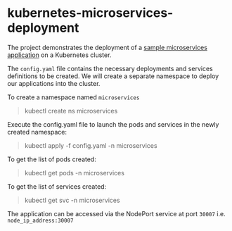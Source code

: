 # kubernetes-microservices-deployment

The project demonstrates the deployment of a [sample microservices application](https://www.bing.com/ck/a?!&&p=33030048613cd756JmltdHM9MTY2NzQzMzYwMCZpZ3VpZD0zN2FmZGMxMy1jYzZjLTYyNDctMTdhYi1jZDc1Yzg2YzY0MWMmaW5zaWQ9NTIwMQ&ptn=3&hsh=3&fclid=37afdc13-cc6c-6247-17ab-cd75c86c641c&psq=google+sample+microservice&u=a1aHR0cHM6Ly9naXRodWIuY29tL0dvb2dsZUNsb3VkUGxhdGZvcm0vbWljcm9zZXJ2aWNlcy1kZW1v&ntb=1) on a Kubernetes cluster.

The `config.yaml` file contains the necessary deployments and services definitions to be created. We will create a separate namespace to deploy our applications into the cluster.

To create a namespace named `microservices`
> kubectl create ns microservices

Execute the config.yaml file to launch the pods and services in the newly created namespace:
> kubectl apply -f config.yaml -n microservices

To get the list of pods created:
> kubectl get pods -n microservices

To get the list of services created:
> kubectl get svc -n microservices

The application can be accessed via the NodePort service at port `30007` i.e. `node_ip_address:30007`
